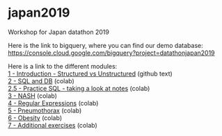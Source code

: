 # japan2019
Workshop for Japan datathon 2019

Here is the link to bigquery, where you can find our demo database:<br>
https://console.cloud.google.com/bigquery?project=datathonjapan2019

Here is a link to the different modules:<br>
<a href="https://github.com/christinium/japan2019/blob/master/1%20-%20Introduction%20-%20Structured%20vs%20Unstructured.ipynb">1 - Introduction - Structured vs Unstructured</a> (github text)
<br>
<a href="https://github.com/christinium/japan2019/blob/master/2%20-%20SQL%20and%20DB.ipynb">2 - SQL and DB</a> (colab)
<br>
<a href="https://colab.research.google.com/github/christinium/japan2019/blob/master/2.5%20-%20Practice%20SQL%20-%20taking%20a%20look%20at%20notes.ipynb">2.5 - Practice SQL - taking a look at notes</a> (colab)
<br>
<a href="https://colab.research.google.com/github/christinium/japan2019/blob/master/3%20-%20NASH.ipynb"> 3 - NASH</a> (colab)
<br>
<a href="https://colab.research.google.com/github/christinium/japan2019/blob/master/4%20-%20Regular%20Expressions.ipynb">4 - Regular Expressions</a> (colab)
<br>
<a href="https://colab.research.google.com/github/christinium/japan2019/blob/master/5%20-%20Pneumothorax.ipynb">5 - Pneumothorax</a> (colab)
<br>
<a href="https://colab.research.google.com/github/christinium/japan2019/blob/master/6%20-%20Obese.ipynb">6 - Obesity</a> (colab)
<br>
<a href="https://colab.research.google.com/github/christinium/japan2019/blob/master/7%20-%20Extra%20exercises.ipynb">7 - Additional exercises</a> (colab)
